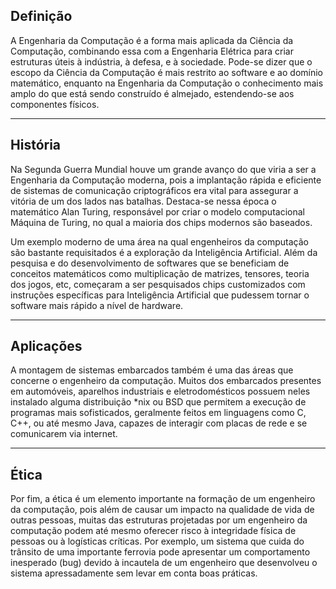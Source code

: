 ## Definição

A Engenharia da Computação é a forma mais aplicada da Ciência da Computação,
combinando essa com a Engenharia Elétrica para criar estruturas úteis à
indústria, à defesa, e à sociedade. Pode-se dizer que o escopo da Ciência da
Computação é mais restrito ao software e ao domínio matemático, enquanto na
Engenharia da Computação o conhecimento mais amplo do que está sendo construído
é almejado, estendendo-se aos componentes físicos.

---

## História

Na Segunda Guerra Mundial houve um grande avanço do que viria a ser a
Engenharia da Computação moderna, pois a implantação rápida e eficiente de
sistemas de comunicação criptográficos era vital para assegurar a vitória de um
dos lados nas batalhas. Destaca-se nessa época o matemático Alan Turing,
responsável por criar o modelo computacional Máquina de Turing, no qual a
maioria dos chips modernos são baseados.

Um exemplo moderno de uma área na qual engenheiros da computação são bastante
requisitados é a exploração da Inteligência Artificial. Além da pesquisa e do
desenvolvimento de softwares que se beneficiam de conceitos matemáticos como
multiplicação de matrizes, tensores, teoria dos jogos, etc, começaram a ser
pesquisados chips customizados com instruções específicas para Inteligência
Artificial que pudessem tornar o software mais rápido a nível de hardware.

---

## Aplicações

A montagem de sistemas embarcados também é uma das áreas que concerne o
engenheiro da computação. Muitos dos embarcados presentes em automóveis,
aparelhos industriais e eletrodomésticos possuem neles instalado alguma
distribuição *nix ou BSD que permitem a execução de programas mais
sofisticados, geralmente feitos em linguagens como C, C++, ou até mesmo Java,
capazes de interagir com placas de rede e se comunicarem via internet.

---

## Ética

Por fim, a ética é um elemento importante na formação de um engenheiro da
computação, pois além de causar um impacto na qualidade de vida de outras
pessoas, muitas das estruturas projetadas por um engenheiro da computação podem
até mesmo oferecer risco à integridade física de pessoas ou à logísticas
críticas. Por exemplo, um sistema que cuida do trânsito de uma importante
ferrovia pode apresentar um comportamento inesperado (bug) devido à incautela
de um engenheiro que desenvolveu o sistema apressadamente sem levar em conta
boas práticas.

